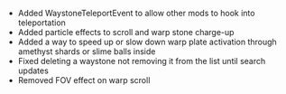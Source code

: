 - Added WaystoneTeleportEvent to allow other mods to hook into teleportation
- Added particle effects to scroll and warp stone charge-up
- Added a way to speed up or slow down warp plate activation through amethyst shards or slime balls inside
- Fixed deleting a waystone not removing it from the list until search updates
- Removed FOV effect on warp scroll